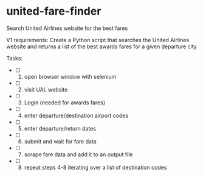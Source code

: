 # united-fare-finder
Search United Airlines website for the best fares

V1 requirements:
Create a Python script that searches the United Airlines website and returns a list of the best awards fares for a given departure city

Tasks:
- [ ] 1. open browser window with selenium
- [ ] 2. visit UAL website
- [ ] 3. Login (needed for awards fares)
- [ ] 4. enter departure/destination airport codes
- [ ] 5. enter departure/return dates
- [ ] 6. submit and wait for fare data
- [ ] 7. scrape fare data and add it to an output file
- [ ] 8. repeat steps 4-8 iterating over a list of destination codes 

